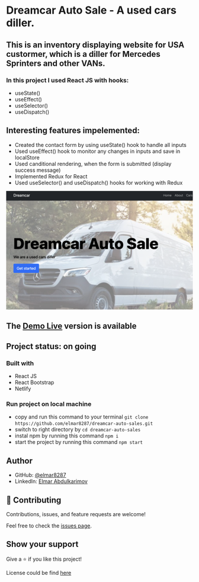 # Dreamcar Auto Sale - A used cars diller.

## This is an inventory displaying website for USA custormer, which is a diller for Mercedes Sprinters and other VANs.

### In this project I used React JS with hooks:
- useState()
- useEffect()
- useSelector()
- useDispatch()

## Interesting features impelemented:
- Created the contact form by using useState() hook to handle all inputs
- Used useEffect() hook to monitor any changes in inputs and save in localStore
- Used canditional rendering, when the form is submitted (display success message)
- Implemented Redux for React
- Used useSelector() and useDispatch() hooks for working with Redux

![screenshot](./public/assets/dreamcarsautosales.png)

## The [Demo Live](https://dreamcarsautosales.com/) version is available

## Project status: on going

### Built with

- React JS
- React Bootstrap
- Netlify

### Run project on local machine

- copy and run this command to your terminal `git clone https://github.com/elmar8287/dreamcar-auto-sales.git`
- switch to right directory by `cd dreamcar-auto-sales`
- instal npm by running this command `npm i`
- start the project by running this command `npm start`

## Author

- GitHub: [@elmar8287](https://github.com/elmar8287)
- LinkedIn: [Elmar Abdulkarimov](https://www.linkedin.com/in/elmar.abdulkarimov/)

## 🤝 Contributing

Contributions, issues, and feature requests are welcome!

Feel free to check the [issues page](https://github.com/elmar8287/dreamcar-auto-sales/issues).

## Show your support

Give a ⭐️ if you like this project!

License could be find [here](https://github.com/elmar8287/dreamcar-auto-sales/blob/dev/LICENSE)
